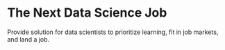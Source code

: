 # The Next Data Science Job
Provide solution for data scientists to prioritize learning, fit in job markets, and land a job.